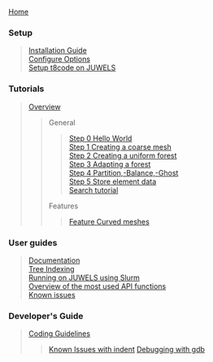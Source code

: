 [Home](https://github.com/holke/t8code/wiki)

### Setup

 > [Installation Guide](https://github.com/holke/t8code/wiki/Installation)  
 > [Configure Options](https://github.com/holke/t8code/wiki/Configure-Options)  
 > [Setup t8code on JUWELS](https://github.com/holke/t8code/wiki/Setting-up-t8code-on-JUWELS)  

### Tutorials

 > [Overview](https://github.com/holke/t8code/wiki/Tutorial---Overview)  
 >>
 >> General  
 >>> [Step 0   Hello World](https://github.com/holke/t8code/wiki/Step-0---Hello-World)  
 >>> [Step 1   Creating a coarse mesh](https://github.com/holke/t8code/wiki/Step-1---Creating-a-coarse-mesh)  
 >>> [Step 2   Creating a uniform forest](https://github.com/holke/t8code/wiki/Step-2---Creating-a-uniform-forest)  
 >>> [Step 3   Adapting a forest](https://github.com/holke/t8code/wiki/Step-3---Adapting-a-forest)  
 >>> [Step 4   Partition,-Balance,-Ghost](https://github.com/holke/t8code/wiki/Step-4---Partition,-Balance,-Ghost)  
 >>> [Step 5   Store element data](https://github.com/holke/t8code/wiki/Step-5---Store-element-data)  
 >>> [Search tutorial](https://github.com/holke/t8code/wiki/Tutorial:-Search)  
 >>
 >> Features  
 >>> [Feature   Curved meshes](https://github.com/DLR-AMR/t8code/wiki/Feature---Curved-meshes)  

### User guides

 > [Documentation](https://github.com/holke/t8code/wiki/documentation)  
 > [Tree Indexing](https://github.com/holke/t8code/wiki/Tree-indexing)  
 > [Running on JUWELS using Slurm](https://github.com/holke/t8code/wiki/Setting-up-t8code-on-JUWELS-(or-other-Slurm-based-systems))  
 > [Overview of the most used API functions](https://github.com/holke/t8code/wiki/The-most-important-API-functions)  
 > [Known issues](https://github.com/holke/t8code/wiki/Known-issues)  

### Developer's Guide

 > [Coding Guidelines](https://github.com/holke/t8code/wiki/Coding-Guideline)  
 >> [Known Issues with indent](https://github.com/holke/t8code/wiki/Known-issues-with-the-indent-script)
 > [Debugging with gdb](https://github.com/DLR-AMR/t8code/wiki/Debugging-with-gdb)

